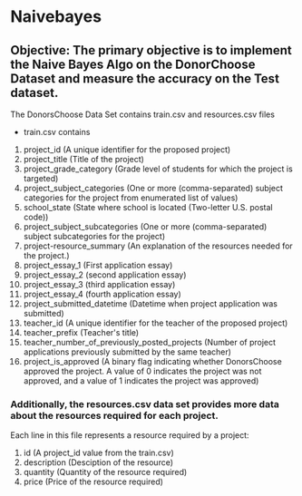 # Naivebayes
## Objective: The primary objective is to implement the Naive Bayes Algo on the DonorChoose Dataset and measure the accuracy on the Test dataset.

The DonorsChoose Data Set contains train.csv and resources.csv files

* train.csv contains
1. project_id (A unique identifier for the proposed project)
2. project_title (Title of the project)
3. project_grade_category (Grade level of students for which the project is targeted)
4. project_subject_categories (One or more (comma-separated) subject categories for the project from enumerated list of values)
5. school_state (State where school is located (Two-letter U.S. postal code))
6. project_subject_subcategories (One or more (comma-separated) subject subcategories for the project)
7. project-resource_summary (An explanation of the resources needed for the project.)
8. project_essay_1 (First application essay)
9. project_essay_2 (second application essay)
10. project_essay_3 (third application essay)
11. project_essay_4 (fourth application essay)
12. project_submitted_datetime (Datetime when project application was submitted)
13. teacher_id (A unique identifier for the teacher of the proposed project)
14. teacher_prefix (Teacher's title)
15. teacher_number_of_previously_posted_projects (Number of project applications previously submitted by the same teacher)
16. project_is_approved (A binary flag indicating whether DonorsChoose approved the project. A value of 0 indicates the project was not approved, and a value of 1 indicates the project was approved)

### Additionally, the resources.csv data set provides more data about the resources required for each project.
Each line in this file represents a resource required by a project:

1. id (A project_id value from the train.csv)
2. description (Desciption of the resource)
3. quantity (Quantity of the resource required)
4. price (Price of the resource required)

